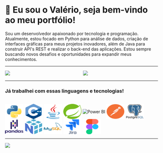 # 🐼 Eu sou o Valério, seja bem-vindo ao meu portfólio!

Sou um desenvolvedor apaixonado por tecnologia e programação. Atualmente, estou focado em Python para análise de dados, criação de interfaces gráficas para meus projetos inovadores, além de Java para construir API's REST e realizar o back-end das aplicações. Estou sempre buscando novos desafios e oportunidades para expandir meus conhecimentos.

---

<div style="display: flex; justify-content: space-between; width: 100%;">
  <a href="https://github.com/Dataval/github-readme-stats" style="width: 49%;">
    <img src="https://github-readme-stats.vercel.app/api?username=DataVal&show_icons=true&theme=tokyonight&locale=pt-br" style="width: 59%;" />
  </a>
  <a href="https://github.com/Dataval/convoychat" style="width: 49%;">
    <img src="https://github-readme-stats.vercel.app/api/top-langs/?username=DataVal&layout=donut" style="width: 40%;" />
  </a>
</div>


---

### Já trabalhei com essas linguagens e tecnologias!

<div style="display: inline_block"><br>
  <img align="center" alt="Python" height="50" width="60" src="https://raw.githubusercontent.com/devicons/devicon/master/icons/python/python-original.svg">
  <img align="center" alt="C++" height="50" width="60" src="https://github.com/devicons/devicon/blob/master/icons/cplusplus/cplusplus-original.svg">
  <img align="center" alt="Java" height="50" width="60" src="https://github.com/devicons/devicon/blob/master/icons/java/java-original.svg">
  <img align="center" alt="Spring" height="50" width="60" src="https://github.com/devicons/devicon/blob/master/icons/spring/spring-original.svg">
  <img align="center" alt="Power BI" height="50" width="60" src="https://github.com/marclelijveld/Power-BI-Icons/blob/main/SVG/Power-BI.svg">
  <img align="center" alt="Postman" height="50" width="60" src="https://github.com/devicons/devicon/blob/master/icons/postman/postman-original.svg">
  <img align="center" alt="PostgreSQL" height="50" width="60" src="https://github.com/devicons/devicon/blob/master/icons/postgresql/postgresql-original-wordmark.svg">
  <img align="center" alt="Pandas" height="50" width="60" src="https://github.com/devicons/devicon/blob/master/icons/pandas/pandas-original-wordmark.svg">
  <img align="center" alt="NumPy" height="50" width="60" src="https://github.com/devicons/devicon/blob/master/icons/numpy/numpy-original.svg">
  <img align="center" alt="MySQL" height="50" width="60" src="https://github.com/devicons/devicon/blob/master/icons/mysql/mysql-original-wordmark.svg">
  <img align="center" alt="Jira" height="50" width="60" src="https://github.com/devicons/devicon/blob/master/icons/jira/jira-original-wordmark.svg">
  <img align="center" alt="Figma" height="50" width="60" src="https://github.com/devicons/devicon/blob/master/icons/figma/figma-original.svg">
</div>


---

<div> 
  <a href="https://www.linkedin.com/in/ValTech" target="_blank"><img src="https://img.shields.io/badge/-LinkedIn-%230077B5?style=for-the-badge&logo=linkedin&logoColor=white" target="_blank"></a> 
</div>
